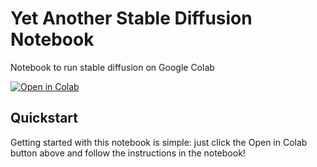 # Yet Another Stable Diffusion Notebook
Notebook to run stable diffusion on Google Colab

[![Open in Colab](https://colab.research.google.com/assets/colab-badge.svg)](https://colab.research.google.com/github/joshbarrass/stable-diffusion-colab-launcher/blob/master/Stable_Diffusion_Interface.ipynb)

## Quickstart

Getting started with this notebook is simple: just click the Open in Colab button above and follow the instructions in the notebook!
